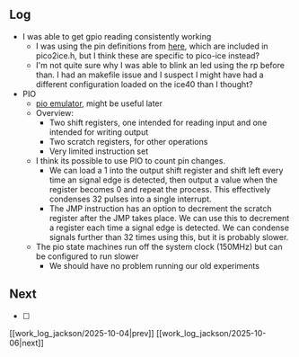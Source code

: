 ## Log
- I was able to get gpio reading consistently working
	- I was using the pin definitions from [here](https://github.com/tinyvision-ai-inc/pico-ice-sdk/blob/pico2-ice_develop/include/boards/ice40up5k.h), which are included in pico2ice.h, but I think these are specific to pico-ice instead?
	- I'm not quite sure why I was able to blink an led using the rp before than. I had an makefile issue and I suspect I might have had a different configuration loaded on the ice40 than I thought?
- PIO
	- [pio emulator](https://rp2040pio-docs.readthedocs.io/en/latest/pio-programs.html), might be useful later
	- Overview:
		- Two shift registers, one intended for reading input and one intended for writing output
		- Two scratch registers, for other operations
		- Very limited instruction set
	- I think its possible to use PIO to count pin changes. 
		- We can load a 1 into the output shift register and shift left every time an signal edge is detected, then output a value when the register becomes 0 and repeat the process. This effectively condenses 32 pulses into a single interrupt. 
		- The JMP instruction has an option to decrement the scratch register after the JMP takes place. We can use this to decrement a register each time a signal edge is detected. We can condense signals further than 32 times using this, but it is probably slower. 
	- The pio state machines run off the system clock (150MHz) but can be configured to run slower
		- We should have no problem running our old experiments
## Next
- [ ]

[[work_log_jackson/2025-10-04|prev]] [[work_log_jackson/2025-10-06|next]]
